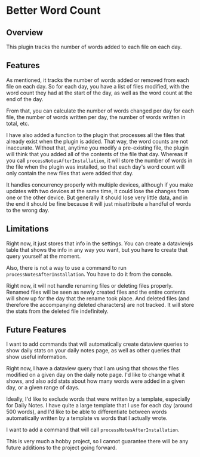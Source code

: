 # Better Word Count

## Overview
This plugin tracks the number of words added to each file on each day.

## Features
As mentioned, it tracks the number of words added or removed from each file on each day. So for each day, you have a list of files modified, with the word count they had at the start of the day, as well as the word count at the end of the day.

From that, you can calculate the number of words changed per day for each file, the number of words written per day, the number of words written in total, etc.

I have also added a function to the plugin that processes all the files that already exist when the plugin is added. That way, the word counts are not inaccurate. Without that, anytime you modify a pre-existing file, the plugin will think that you added all of the contents of the file that day. Whereas if you call `processNotesAfterInstallation`, it will store the number of words in the file when the plugin was installed, so that each day's word count will only contain the new files that were added that day.

It handles concurrency properly with multiple devices, although if you make updates with two devices at the same time, it could lose the changes from one or the other device. But generally it should lose very little data, and in the end it should be fine because it will just misattribute a handful of words to the wrong day.

## Limitations

Right now, it just stores that info in the settings. You can create a dataviewjs table that shows the info in any way you want, but you have to create that query yourself at the moment.

Also, there is not a way to use a command to run `processNotesAfterInstallation`. You have to do it from the console.

Right now, it will not handle renaming files or deleting files properly. Renamed files will be seen as newly created files and the entire contents will show up for the day that the rename took place. And deleted files (and therefore the accompanying deleted characters) are not tracked. It will store the stats from the deleted file indefinitely.

## Future Features
I want to add commands that will automatically create dataview queries to show daily stats on your daily notes page, as well as other queries that show useful information.

Right now, I have a dataview query that I am using that shows the files modified on a given day on the daily note page. I'd like to change what it shows, and also add stats about how many words were added in a given day, or a given range of days.

Ideally, I'd like to exclude words that were written by a template, especially for Daily Notes. I have quite a large template that I use for each day (around 500 words), and I'd like to be able to differentiate between words automatically written by a template vs words that I actually wrote.

I want to add a command that will call `processNotesAfterInstallation`.

This is very much a hobby project, so I cannot guarantee there will be any future additions to the project going forward.